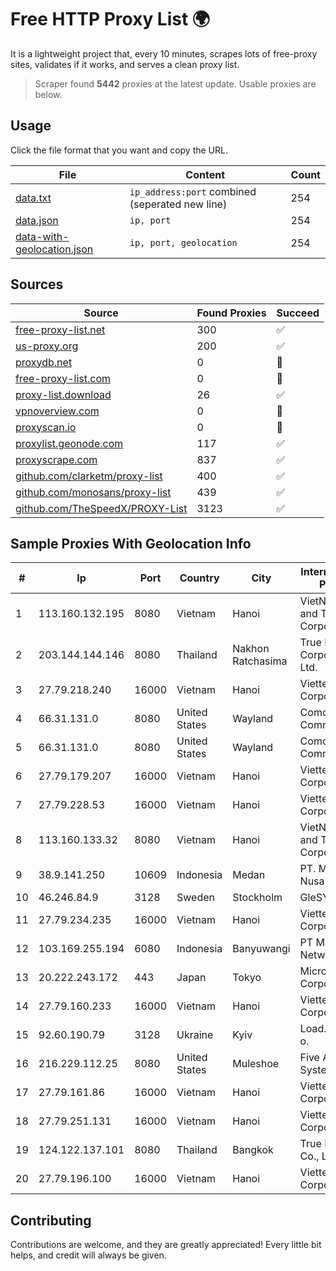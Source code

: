 
# Free HTTP Proxy List 🌍

It is a lightweight project that, every 10 minutes, scrapes lots of free-proxy sites, validates if it works, and serves a clean proxy list.


> Scraper found **5442** proxies at the latest update. Usable proxies are below.

## Usage

Click the file format that you want and copy the URL.


|File|Content|Count|
|----|-------|-----|
|[data.txt](https://raw.githubusercontent.com/themiralay/Proxy-List-World/master/data.txt)|`ip_address:port` combined (seperated new line)|254|
|[data.json](https://raw.githubusercontent.com/themiralay/Proxy-List-World/master/data.json)|`ip, port`|254|
|[data-with-geolocation.json](https://raw.githubusercontent.com/themiralay/Proxy-List-World/master/data-with-geolocation.json)|`ip, port, geolocation`|254|

## Sources

|Source|Found Proxies|Succeed|
|------|-------------|-------|
|[free-proxy-list.net](https://free-proxy-list.net)|300|✅|
|[us-proxy.org](https://www.us-proxy.org)|200|✅|
|[proxydb.net](http://proxydb.net)|0|🚫|
|[free-proxy-list.com](https://free-proxy-list.com/?page=&port=&type%5B%5D=http&type%5B%5D=https&up_time=0&search=Search)|0|🚫|
|[proxy-list.download](https://www.proxy-list.download/HTTP)|26|✅|
|[vpnoverview.com](https://vpnoverview.com/privacy/anonymous-browsing/free-proxy-servers)|0|🚫|
|[proxyscan.io](https://www.proxyscan.io)|0|🚫|
|[proxylist.geonode.com](https://proxylist.geonode.com/api/proxy-list?limit=300&page=1&sort_by=lastChecked&sort_type=desc&protocols=http,https)|117|✅|
|[proxyscrape.com](https://api.proxyscrape.com/v2/?request=displayproxies&protocol=http&timeout=10000&country=all&ssl=all&anonymity=all)|837|✅|
|[github.com/clarketm/proxy-list](https://raw.githubusercontent.com/clarketm/proxy-list/master/proxy-list-raw.txt)|400|✅|
|[github.com/monosans/proxy-list](https://raw.githubusercontent.com/monosans/proxy-list/main/proxies/http.txt)|439|✅|
|[github.com/TheSpeedX/PROXY-List](https://raw.githubusercontent.com/TheSpeedX/PROXY-List/master/http.txt)|3123|✅|


## Sample Proxies With Geolocation Info

|#|Ip|Port|Country|City|Internet Service Provider|
|-|--|----|-------|----|-------------------------|
|1|113.160.132.195|8080|Vietnam|Hanoi|VietNam Post and Telecom Corporation|
|2|203.144.144.146|8080|Thailand|Nakhon Ratchasima|True Internet Corporation CO. Ltd.|
|3|27.79.218.240|16000|Vietnam|Hanoi|Viettel Corporation|
|4|66.31.131.0|8080|United States|Wayland|Comcast Cable Communications|
|5|66.31.131.0|8080|United States|Wayland|Comcast Cable Communications|
|6|27.79.179.207|16000|Vietnam|Hanoi|Viettel Corporation|
|7|27.79.228.53|16000|Vietnam|Hanoi|Viettel Corporation|
|8|113.160.133.32|8080|Vietnam|Hanoi|VietNam Post and Telecom Corporation|
|9|38.9.141.250|10609|Indonesia|Medan|PT. Media Antar Nusa|
|10|46.246.84.9|3128|Sweden|Stockholm|GleSYS AB|
|11|27.79.234.235|16000|Vietnam|Hanoi|Viettel Corporation|
|12|103.169.255.194|6080|Indonesia|Banyuwangi|PT Master Star Network|
|13|20.222.243.172|443|Japan|Tokyo|Microsoft Corporation|
|14|27.79.160.233|16000|Vietnam|Hanoi|Viettel Corporation|
|15|92.60.190.79|3128|Ukraine|Kyiv|Load.me sp. z o. o.|
|16|216.229.112.25|8080|United States|Muleshoe|Five Area Systems, LLC|
|17|27.79.161.86|16000|Vietnam|Hanoi|Viettel Corporation|
|18|27.79.251.131|16000|Vietnam|Hanoi|Viettel Corporation|
|19|124.122.137.101|8080|Thailand|Bangkok|True Internet Co., Ltd.|
|20|27.79.196.100|16000|Vietnam|Hanoi|Viettel Corporation|



## Contributing

Contributions are welcome, and they are greatly appreciated! Every
little bit helps, and credit will always be given.

